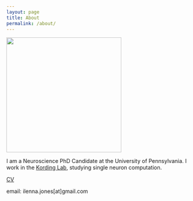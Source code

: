 ```yaml
---
layout: page
title: About
permalink: /about/
---
```



<img width="300" src="{{site.baseurl}}/static/img/ilenna_jones.jpg" data-action="zoom">

I am a Neuroscience PhD Candidate at the University of Pennsylvania. I work in the [Kording Lab](http://kordinglab.com/), studying single neuron computation.

[CV](/static/docs/CV_web_Aug2020.pdf)

email: ilenna.jones[at]gmail.com
